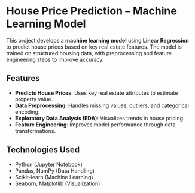 # House Price Prediction – Machine Learning Model  

This project develops a **machine learning model** using **Linear Regression** to predict house prices based on key real estate features. The model is trained on structured housing data, with preprocessing and feature engineering steps to improve accuracy.  

## Features  
- **Predicts House Prices**: Uses key real estate attributes to estimate property value.  
- **Data Preprocessing**: Handles missing values, outliers, and categorical encoding.  
- **Exploratory Data Analysis (EDA)**: Visualizes trends in house pricing.  
- **Feature Engineering**: Improves model performance through data transformations.  

## Technologies Used  
- Python (Jupyter Notebook)  
- Pandas, NumPy (Data Handling)  
- Scikit-learn (Machine Learning)  
- Seaborn, Matplotlib (Visualization)  
